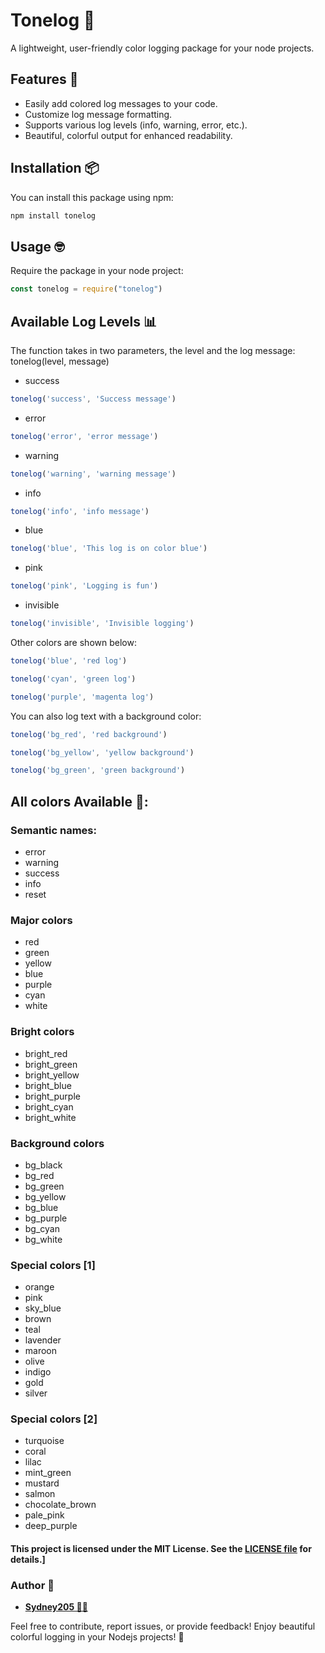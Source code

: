 # Tonelog 🌈

A lightweight, user-friendly color logging package for your node projects.

## Features 🚀

- Easily add colored log messages to your code.
- Customize log message formatting.
- Supports various log levels (info, warning, error, etc.).
- Beautiful, colorful output for enhanced readability.

## Installation 📦

You can install this package using npm:

```bash
npm install tonelog
```

## Usage 🤓
Require the package in your node project:

```js
const tonelog = require("tonelog")
```

## Available Log Levels 📊
The function takes in two parameters, the level and the log message: tonelog(level, message)

- success
```js
tonelog('success', 'Success message')
```
- error
```js
tonelog('error', 'error message')
```
- warning
```js
tonelog('warning', 'warning message')
```
- info
```js
tonelog('info', 'info message')
```
- blue
```js
tonelog('blue', 'This log is on color blue')
```
- pink
```js
tonelog('pink', 'Logging is fun')
```
- invisible
```js
tonelog('invisible', 'Invisible logging')
```

Other colors are shown below:

```js
tonelog('blue', 'red log')
```
```js
tonelog('cyan', 'green log')
```
```js
tonelog('purple', 'magenta log')
```

You can also log text with a background color:

```js
tonelog('bg_red', 'red background')
```
```js
tonelog('bg_yellow', 'yellow background')
```
```js
tonelog('bg_green', 'green background')
```

## All colors Available 🎨:

### Semantic names:
- error
- warning
- success
- info
- reset

### Major colors
- red
- green
- yellow
- blue
- purple
- cyan
- white

### Bright colors
- bright_red
- bright_green
- bright_yellow
- bright_blue
- bright_purple
- bright_cyan
- bright_white

### Background colors
- bg_black
- bg_red
- bg_green
- bg_yellow
- bg_blue
- bg_purple
- bg_cyan
- bg_white

### Special colors [1]
- orange
- pink
- sky_blue
- brown
- teal
- lavender
- maroon
- olive
- indigo
- gold
- silver

### Special colors [2]
- turquoise
- coral
- lilac
- mint_green
- mustard
- salmon
- chocolate_brown
- pale_pink
- deep_purple

#### This project is licensed under the MIT License. See the [LICENSE file](./LICENSED.md) for details.]

### Author 📝
- [**Sydney205 🐱‍🚀**](https://github.com/Sydney205)

Feel free to contribute, report issues, or provide feedback! Enjoy beautiful colorful logging in your Nodejs projects! 🎨
